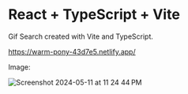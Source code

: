 # React + TypeScript + Vite

Gif Search created with Vite and TypeScript.

https://warm-pony-43d7e5.netlify.app/

Image: 

![Screenshot 2024-05-11 at 11 24 44 PM](https://github.com/rmaharba/Gifs-Search/assets/32307933/d9f204a4-fccd-4de9-8118-4b81b38ee41f)
